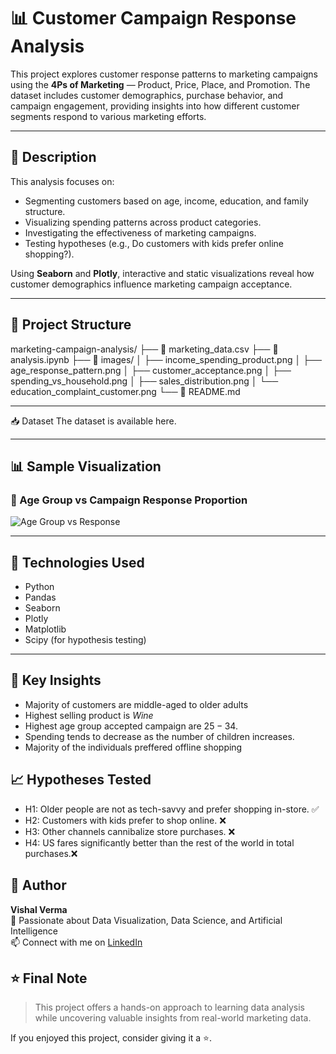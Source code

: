 # 📊 Customer Campaign Response Analysis

This project explores customer response patterns to marketing campaigns using the **4Ps of Marketing** — Product, Price, Place, and Promotion. The dataset includes customer demographics, purchase behavior, and campaign engagement, providing insights into how different customer segments respond to various marketing efforts.

---

## 📝 Description

This analysis focuses on:
- Segmenting customers based on age, income, education, and family structure.
- Visualizing spending patterns across product categories.
- Investigating the effectiveness of marketing campaigns.
- Testing hypotheses (e.g., Do customers with kids prefer online shopping?).

Using **Seaborn** and **Plotly**, interactive and static visualizations reveal how customer demographics influence marketing campaign acceptance.

---

## 📂 Project Structure

marketing-campaign-analysis/
├── 📄 marketing_data.csv
├── 📄 analysis.ipynb
├── 📁 images/
│   ├── income_spending_product.png
│   ├── age_response_pattern.png
│   ├── customer_acceptance.png
│   ├── spending_vs_household.png
│   ├── sales_distribution.png
│   └── education_complaint_customer.png
└── 📄 README.md

---

📥 Dataset
The dataset is available here.

---

## 📊 Sample Visualization

### 🎯 Age Group vs Campaign Response Proportion

![Age Group vs Response](images/age_response_plot.png)

---

## 🔧 Technologies Used

- Python
- Pandas
- Seaborn
- Plotly
- Matplotlib
- Scipy (for hypothesis testing)

---

## 📌 Key Insights

- Majority of customers are middle-aged to older adults
- Highest selling product is *Wine*
- Highest age group accepted campaign are $25-34$.
- Spending tends to decrease as the number of children increases.
- Majority of the individuals preffered offline shopping

## 📈 Hypotheses Tested

- H1: Older people are not as tech-savvy and prefer shopping in-store. ✅
- H2: Customers with kids prefer to shop online. ❌
- H3: Other channels cannibalize store purchases. ❌
- H4: US fares significantly better than the rest of the world in total purchases.❌

## 🙌 Author

**Vishal Verma**<br/>
🔎 Passionate about Data Visualization, Data Science, and Artificial Intelligence<br/>
📫 Connect with me on [LinkedIn](https://www.linkedin.com/in/vishalds/)

## ⭐ Final Note

> This project offers a hands-on approach to learning data analysis while uncovering valuable insights from real-world marketing data.

If you enjoyed this project, consider giving it a ⭐.
